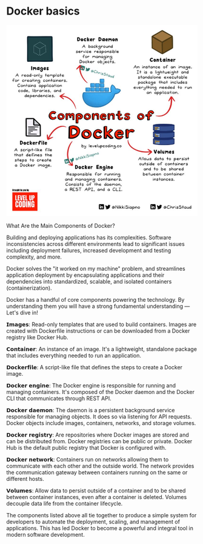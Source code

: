 # Docker basics

![docker-basics.jpeg](_img%2Fdocker-basics.jpeg)

What Are the Main Components of Docker?

Building and deploying applications has its complexities. Software inconsistencies across different environments lead to significant issues including deployment failures, increased development and testing complexity, and more.

Docker solves the "it worked on my machine" problem, and streamlines application deployment by encapsulating applications and their dependencies into standardized, scalable, and isolated containers (containerization).

Docker has a handful of core components powering the technology. By understanding them you will have a strong fundamental understanding — Let's dive in!

𝗜𝗺𝗮𝗴𝗲𝘀:
Read-only templates that are used to build containers. Images are created with Dockerfile instructions or can be downloaded from a Docker registry like Docker Hub.

𝗖𝗼𝗻𝘁𝗮𝗶𝗻𝗲𝗿:
An instance of an image. It's a lightweight, standalone package that includes everything needed to run an application.

𝗗𝗼𝗰𝗸𝗲𝗿𝗳𝗶𝗹𝗲:
A script-like file that defines the steps to create a Docker image.

𝗗𝗼𝗰𝗸𝗲𝗿 𝗲𝗻𝗴𝗶𝗻𝗲:
The Docker engine is responsible for running and managing containers. It's composed of the Docker daemon and the Docker CLI that communicates through REST API.

𝗗𝗼𝗰𝗸𝗲𝗿 𝗱𝗮𝗲𝗺𝗼𝗻:
The daemon is a persistent background service responsible for managing objects. It does so via listening for API requests. Docker objects include images, containers, networks, and storage volumes.

𝗗𝗼𝗰𝗸𝗲𝗿 𝗿𝗲𝗴𝗶𝘀𝘁𝗿𝘆:
Are repositories where Docker images are stored and can be distributed from. Docker registries can be public or private. Docker Hub is the default public registry that Docker is configured with.

𝗗𝗼𝗰𝗸𝗲𝗿 𝗻𝗲𝘁𝘄𝗼𝗿𝗸:
Containers run on networks allowing them to communicate with each other and the outside world. The network provides the communication gateway between containers running on the same or different hosts.

𝗩𝗼𝗹𝘂𝗺𝗲𝘀:
Allow data to persist outside of a container and to be shared between container instances, even after a container is deleted. Volumes decouple data life from the container lifecycle.

The components listed above all tie together to produce a simple system for developers to automate the deployment, scaling, and management of applications. This has led Docker to become a powerful and integral tool in modern software development.